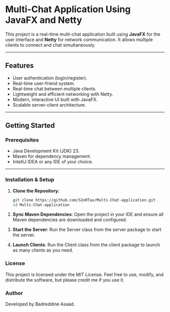 # Multi-Chat Application Using JavaFX and Netty

This project is a real-time multi-chat application built using **JavaFX** for the user interface and **Netty** for network communication. It allows multiple clients to connect and chat simultaneously.

---

## Features
- User authentication (login/register).
- Real-time user-friend system.
- Real-time chat between multiple clients.
- Lightweight and efficient networking with Netty.
- Modern, interactive UI built with JavaFX.
- Scalable server-client architecture.

---

## Getting Started

### Prerequisites
- Java Development Kit (JDK) 23.
- Maven for dependency management.
- IntelliJ IDEA or any IDE of your choice.

---

### Installation & Setup

1. **Clone the Repository**:
   ```bash
   git clone https://github.com/S1nRTax/Multi-Chat-application.git
   cd Multi-Chat-application

2. **Sync Maven Dependencies**: Open the project in your IDE and ensure all Maven dependencies are downloaded and configured.

3. **Start the Server**: Run the Server class from the server package to start the server.

4. **Launch Clients**: Run the Client class from the client package to launch as many clients as you need.


### License
This project is licensed under the MIT License. Feel free to use, modify, and distribute the software, but please credit me if you use it.


### Author
Developed by Badreddine Asaad.
